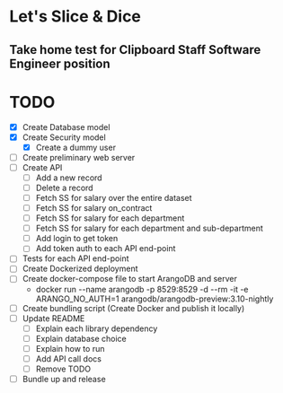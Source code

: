 # Let's Slice & Dice
## Take home test for Clipboard Staff Software Engineer position

# TODO
- [X] Create Database model
- [X] Create Security model
  - [X] Create a dummy user
- [ ] Create preliminary web server
- [ ] Create API
  - [ ] Add a new record
  - [ ] Delete a record
  - [ ] Fetch SS for salary over the entire dataset
  - [ ] Fetch SS for salary on_contract
  - [ ] Fetch SS for salary for each department
  - [ ] Fetch SS for salary for each department and sub-department
  - [ ] Add login to get token
  - [ ] Add token auth to each API end-point
- [ ] Tests for each API end-point
- [ ] Create Dockerized deployment
- [ ] Create docker-compose file to start ArangoDB and server
    - docker run --name arangodb -p 8529:8529 -d --rm -it -e ARANGO_NO_AUTH=1 arangodb/arangodb-preview:3.10-nightly
- [ ] Create bundling script (Create Docker and publish it locally)
- [ ] Update README
  - [ ] Explain each library dependency
  - [ ] Explain database choice
  - [ ] Explain how to run
  - [ ] Add API call docs
  - [ ] Remove TODO
- [ ] Bundle up and release